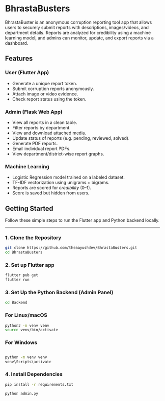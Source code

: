# BhrastaBusters
BhrastaBuster is an anonymous corruption reporting tool app that allows users to securely submit reports with descriptions, images/videos, and department details. Reports are analyzed for credibility using a machine learning model, and admins can monitor, update, and export reports via a dashboard.



## Features

### User (Flutter App)
- Generate a unique report token.
- Submit corruption reports anonymously.
- Attach image or video evidence.
- Check report status using the token.

### Admin (Flask Web App)
- View all reports in a clean table.
- Filter reports by department.
- View and download attached media.
- Update status of reports (e.g. pending, reviewed, solved).
- Generate PDF reports.
- Email individual report PDFs.
- View department/district-wise report graphs.

### Machine Learning
- Logistic Regression model trained on a labeled dataset.
- TF-IDF vectorization using unigrams + bigrams.
- Reports are scored for *credibility* (0–1).
- Score is saved but hidden from users.

## Getting Started

Follow these simple steps to run the Flutter app and Python backend locally.

---

### 1. Clone the Repository

```bash
git clone https://github.com/theaayushdev/BhrastaBusters.git
cd BhrastaBusters
```
### 2. Set up Flutter app
```bash
flutter pub get
flutter run
```
### 3. Set Up the Python Backend (Admin Panel)
```bash
cd Backend
```
### For Linux/macOS
```bash
python3 -m venv venv
source venv/bin/activate
```
### For Windows
```bash

python -m venv venv
venv\Scripts\activate
```
### 4. Install Dependencies
```bash
pip install -r requirements.txt
```

```bash
python admin.py
```
